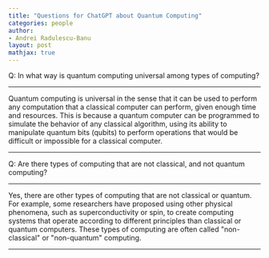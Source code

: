 ```yaml
---
title: "Questions for ChatGPT about Quantum Computing"
categories: people
author:
- Andrei Radulescu-Banu
layout: post
mathjax: true
---
```


Q: In what way is quantum computing universal among types of computing?

---

Quantum computing is universal in the sense that it can be used to perform any computation that a classical computer can perform, given enough time and resources. This is because a quantum computer can be programmed to simulate the behavior of any classical algorithm, using its ability to manipulate quantum bits (qubits) to perform operations that would be difficult or impossible for a classical computer.

---

Q: Are there types of computing that are not classical, and not quantum computing?

---

Yes, there are other types of computing that are not classical or quantum. For example, some researchers have proposed using other physical phenomena, such as superconductivity or spin, to create computing systems that operate according to different principles than classical or quantum computers. These types of computing are often called "non-classical" or "non-quantum" computing.

---